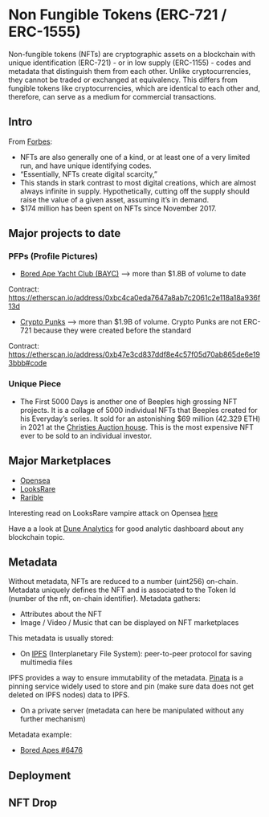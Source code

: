# Non Fungible Tokens (ERC-721 / ERC-1555)

Non-fungible tokens (NFTs) are cryptographic assets on a blockchain with unique identification (ERC-721) - or in low supply (ERC-1155) -  codes and metadata that distinguish them from each other. Unlike cryptocurrencies, they cannot be traded or exchanged at equivalency. This differs from fungible tokens like cryptocurrencies, which are identical to each other and, therefore, can serve as a medium for commercial transactions.

## Intro

From [Forbes](https://www.forbes.com/advisor/investing/cryptocurrency/nft-non-fungible-token/):
- NFTs are also generally one of a kind, or at least one of a very limited run, and have unique identifying codes. 
- “Essentially, NFTs create digital scarcity,”
- This stands in stark contrast to most digital creations, which are almost always infinite in supply. Hypothetically, cutting off the supply should raise the value of a given asset, assuming it’s in demand.
- $174 million has been spent on NFTs since November 2017.

## Major projects to date

### PFPs (Profile Pictures)
- [Bored Ape Yacht Club (BAYC)](https://boredapeyachtclub.com/#/) --> more than $1.8B of volume to date 

Contract: https://etherscan.io/address/0xbc4ca0eda7647a8ab7c2061c2e118a18a936f13d

- [Crypto Punks](https://www.larvalabs.com/cryptopunks) --> more than $1.9B of volume. Crypto Punks are not ERC-721 because they were created before the standard

Contract: https://etherscan.io/address/0xb47e3cd837ddf8e4c57f05d70ab865de6e193bbb#code

### Unique Piece
- The First 5000 Days is another one of Beeples high grossing NFT projects. It is a collage of 5000 individual NFTs that Beeples created for his Everyday’s series. It sold for an astonishing $69 million (42.329 ETH) in 2021 at the [Christies Auction house](https://onlineonly.christies.com/s/beeple-first-5000-days/beeple-b-1981-1/112924). This is the most expensive NFT ever to be sold to an individual investor.



## Major Marketplaces
- [Opensea](https://opensea.io)
- [LooksRare](https://looksrare.org)
- [Rarible](https://rarible.org)

Interesting read on LooksRare vampire attack on Opensea [here](https://blog.coinbase.com/vampire-attack-looksrare-vs-opensea-c3b4107cd4db)



Have a a look at [Dune Analytics](https://dune.com/browse/dashboards) for good analytic dashboard about any blockchain topic.

## Metadata

Without metadata, NFTs are reduced to a number (uint256) on-chain. Metadata uniquely defines the NFT and is associated to the Token Id (number of the nft, on-chain identifier). 
Metadata gathers:
- Attributes about the NFT
- Image / Video / Music that can be displayed on NFT marketplaces

This metadata is usually stored:
- On [IPFS](https://docs.ipfs.io/concepts/what-is-ipfs/#decentralization) (Interplanetary File System): peer-to-peer protocol for saving multimedia files

IPFS provides a way to ensure immutability of the metadata. [Pinata](https://docs.pinata.cloud) is a pinning service widely used to store and pin (make sure data does not get deleted on IPFS nodes) data to IPFS.

- On a private server (metadata can here be manipulated without any further mechanism)

Metadata example:
- [Bored Apes #6476](https://cloudflare-ipfs.com/ipfs/QmeSjSinHpPnmXmspMjwiXyN6zS4E9zccariGR3jxcaWtq/6476)
## Deployment

## NFT Drop
